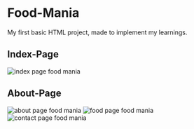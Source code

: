 # Food-Mania
My first basic HTML project, made to implement my learnings.
## Index-Page
![index page food mania](https://user-images.githubusercontent.com/88196245/152369126-60d5a2f7-c6bf-46da-82bd-d27501e971ca.png)
## About-Page
![about page food mania](https://user-images.githubusercontent.com/88196245/152369370-43ae4c9c-bc8e-479b-ab4b-f649a4eefb4b.png)
![food page food mania](https://user-images.githubusercontent.com/88196245/152370390-7e7dc729-4ea0-4f8f-9dc3-75b22467daf6.png)
![contact page food mania](https://user-images.githubusercontent.com/88196245/152653839-a6615386-d5be-4490-bc35-b7947fa4c8d0.png)
